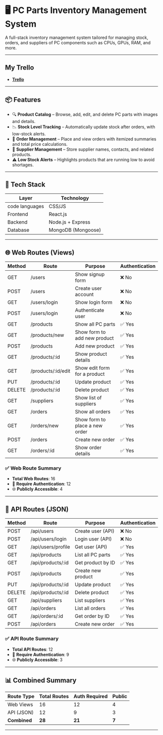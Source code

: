 # 🖥️ PC Parts Inventory Management System

A full-stack inventory management system tailored for managing stock, orders, and suppliers of PC components such as CPUs, GPUs, RAM, and more.

---
## My Trello
- **[Trello](https://trello.com/invite/b/6889fa44f2109b79c564c9b2/ATTI3dabdfe95b627c30dfc15dc605372827DF923D12/pc-parts-inventory-management-system)**

---

## 📦 Features

- 🔍 **Product Catalog** – Browse, add, edit, and delete PC parts with images and details.
- 📉 **Stock Level Tracking** – Automatically update stock after orders, with low-stock alerts.
- 🛒 **Order Management** – Place and view orders with itemized summaries and total price calculations.
- 📇 **Supplier Management** – Store supplier names, contacts, and related products.
- ⚠️ **Low Stock Alerts** – Highlights products that are running low to avoid shortages.

---

## 🧱 Tech Stack

| Layer         | Technology         |
|---------------|--------------------|
| code languages| CSS/JS             |
| Frontend      | React.js           |
| Backend       | Node.js + Express  |
| Database      | MongoDB (Mongoose) |


---


## 🌐 Web Routes (Views)

| Method | Route                  | Purpose                              | Authentication |
|--------|------------------------|--------------------------------------|----------------|
| GET    | /users                 | Show signup form                     | ❌ No           |
| POST   | /users                 | Create user account                  | ❌ No           |
| GET    | /users/login           | Show login form                      | ❌ No           |
| POST   | /users/login           | Authenticate user                    | ❌ No           |
| GET    | /products              | Show all PC parts                    | ✅ Yes          |
| GET    | /products/new          | Show form to add new product         | ✅ Yes          |
| POST   | /products              | Add new product                      | ✅ Yes          |
| GET    | /products/:id          | Show product details                 | ✅ Yes          |
| GET    | /products/:id/edit     | Show edit form for a product         | ✅ Yes          |
| PUT    | /products/:id          | Update product                       | ✅ Yes          |
| DELETE | /products/:id          | Delete product                       | ✅ Yes          |
| GET    | /suppliers             | Show list of suppliers               | ✅ Yes          |
| GET    | /orders                | Show all orders                      | ✅ Yes          |
| GET    | /orders/new            | Show form to place a new order       | ✅ Yes          |
| POST   | /orders                | Create new order                     | ✅ Yes          |
| GET    | /orders/:id            | Show order details                   | ✅ Yes          |

### ✅ Web Route Summary
- **Total Web Routes**: 16  
- 🔐 **Require Authentication**: 12  
- 🌐 **Publicly Accessible**: 4

---

## 🔌 API Routes (JSON)

| Method | Route                   | Purpose                              | Authentication |
|--------|-------------------------|--------------------------------------|----------------|
| POST   | /api/users              | Create user (API)                    | ❌ No           |
| POST   | /api/users/login        | Login user (API)                     | ❌ No           |
| GET    | /api/users/profile      | Get user (API)                       | ✅ Yes          |
| GET    | /api/products           | List all PC parts                    | ✅ Yes          |
| GET    | /api/products/:id       | Get product by ID                    | ✅ Yes          |
| POST   | /api/products           | Create new product                   | ✅ Yes          |
| PUT    | /api/products/:id       | Update product                       | ✅ Yes          |
| DELETE | /api/products/:id       | Delete product                       | ✅ Yes          |
| GET    | /api/suppliers          | List suppliers                       | ✅ Yes          |
| GET    | /api/orders             | List all orders                      | ✅ Yes          |
| GET    | /api/orders/:id         | Get order by ID                      | ✅ Yes          |
| POST   | /api/orders             | Create new order                     | ✅ Yes          |

### ✅ API Route Summary
- **Total API Routes**: 12  
- 🔐 **Require Authentication**: 9  
- 🌐 **Publicly Accessible**: 3

---

## 📊 Combined Summary

| Route Type   | Total Routes | Auth Required | Public |
|--------------|--------------|----------------|--------|
| Web Views    | 16           | 12             | 4      |
| API (JSON)   | 12           | 9              | 3      |
| **Combined** | **28**       | **21**         | **7**  |

---

